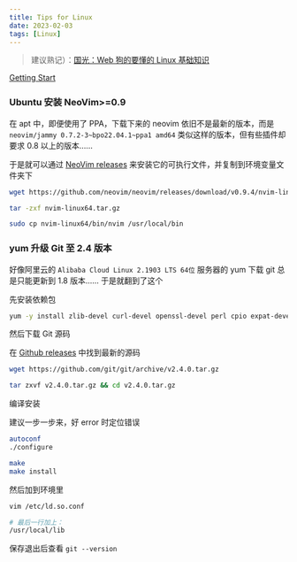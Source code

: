 ```yaml
---
title: Tips for Linux
date: 2023-02-03
tags: [Linux]
---
```


> 建议熟记）：[国光：Web 狗的要懂的 Linux 基础知识](https://www.sqlsec.com/2019/10/linux.html)

[Getting Start](../../cs/linux/start.md)

### Ubuntu 安装 NeoVim>=0.9

在 apt 中，即便使用了 PPA，下载下来的 neovim 依旧不是最新的版本，而是 `neovim/jammy 0.7.2-3~bpo22.04.1~ppa1 amd64` 类似这样的版本，但有些插件却要求 0.8 以上的版本……

于是就可以通过 [NeoVim releases] 来安装它的可执行文件，并复制到环境变量文件夹下

```bash
wget https://github.com/neovim/neovim/releases/download/v0.9.4/nvim-linux64.tar.gz

tar -zxf nvim-linux64.tar.gz

sudo cp nvim-linux64/bin/nvim /usr/local/bin
```

[NeoVim releases]: https://github.com/neovim/neovim/releases

### yum 升级 Git 至 2.4 版本

好像阿里云的 `Alibaba Cloud Linux 2.1903 LTS 64位` 服务器的 yum 下载 git 总是只能更新到 1.8 版本...... 于是就翻到了这个

先安装依赖包

```bash
yum -y install zlib-devel curl-devel openssl-devel perl cpio expat-devel gettext-devel openssl zlib autoconf tk perl-ExtUtils-MakeMaker
```

然后下载 Git 源码

在 [Github releases](https://github.com/git/git/releases) 中找到最新的源码

```bash
wget https://github.com/git/git/archive/v2.4.0.tar.gz

tar zxvf v2.4.0.tar.gz && cd v2.4.0.tar.gz
```

编译安装

建议一步一步来，好 error 时定位错误

```bash
autoconf
./configure

make
make install
```

然后加到环境里

```bash
vim /etc/ld.so.conf

# 最后一行加上：
/usr/local/lib
```

保存退出后查看 `git --version`
